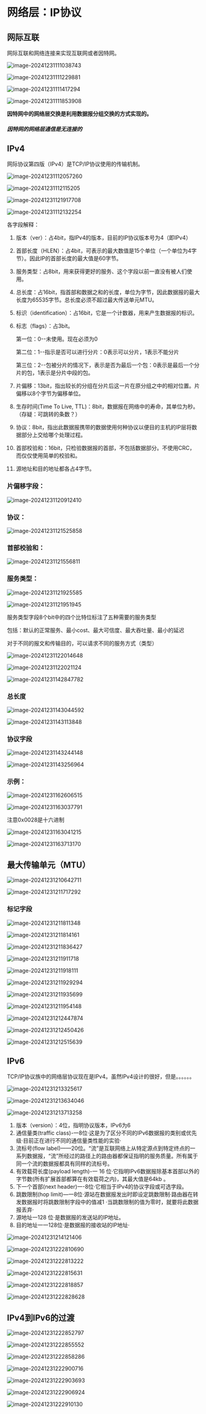 # 网络层：IP协议

## 网际互联

网际互联和网络连接来实现互联网或者因特网。

![image-20241231111038743](assets/image-20241231111038743.png)

![image-20241231111229881](assets/image-20241231111229881.png)

![image-20241231111417294](assets/image-20241231111417294.png)

 ![image-20241231111853908](assets/image-20241231111853908.png)

**因特网中的网络层交换是利用数据报分组交换的方式实现的。**

##### **因特网的网络层通信是无连接的**

## IPv4

网际协议第四版（IPv4）是TCP/IP协议使用的传输机制。

![image-20241231112057260](assets/image-20241231112057260.png)

![image-20241231112115205](assets/image-20241231112115205.png)

![image-20241231121917708](assets/image-20241231121917708.png)

![image-20241231112132254](assets/image-20241231112132254.png)

各字段解释：

1. 版本（ver）：占4bit，指IPv4的版本，目前的IP协议版本号为4（即IPv4）

2. 首部长度（HLEN）：占4bit，可表示的最大数值是15个单位（一个单位为4字节）。因此IP的首部长度的最大值是60字节。

3. 服务类型：占8bit，用来获得更好的服务、这个字段以前一直没有被人们使用。

4. 总长度：占16bit，指首部和数据之和的长度，单位为字节，因此数据报的最大长度为65535字节。总长度必须不超过最大传送单元MTU。

5. 标识（identification）：占16bit，它是一个计数器，用来产生数据报的标识。

6. 标志（flags）：占3bit。

   第一位：0--未使用。现在必须为0

   第二位：1--指示是否可以进行分片：0表示可以分片，1表示不能分片

   第三位：2--包被分片的情况下，表示是否为最后一个包：0表示是最后一个分片的包，1表示是分片中段的包。

7. 片偏移：13bit，指出较长的分组在分片后这一片在原分组之中的相对位置。片偏移以8个字节为偏移单位。

8. 生存时间(Time To Live, TTL)：8bit，数据报在网络中的寿命，其单位为秒。（存疑：可跳转的条数？）

9. 协议：8bit，指出此数据报携带的数据使用何种协议以便目的主机的IP层将数据部分上交给哪个处理过程。

10. 首部校验和：16bit，只检验数据报的首部，不包括数据部分。不使用CRC，而仅仅使用简单的校验和。

11. 源地址和目的地址都各占4字节。

### 片偏移字段：

![image-20241231120912410](assets/image-20241231120912410.png)

### 协议：

![image-20241231121525858](assets/image-20241231121525858.png)

### 首部校验和：

![image-20241231121556811](assets/image-20241231121556811.png)

### 服务类型：

![image-20241231121925585](assets/image-20241231121925585.png)

![image-20241231121951945](assets/image-20241231121951945.png)

服务类型字段8个bit中的四个比特位标注了五种需要的服务类型

包括：默认的正常服务、最小cost、最大可信度、最大吞吐量、最小的延迟

对于不同的报文和传输目的，可以请求不同的服务方式（类型）

![image-20241231122014648](assets/image-20241231122014648.png)

![image-20241231122021124](assets/image-20241231122021124.png)

![image-20241231142847782](assets/image-20241231142847782.png)

### 总长度

![image-20241231143044592](assets/image-20241231143044592.png)

![image-20241231143113848](assets/image-20241231143113848.png)

### 协议字段

![image-20241231143244148](assets/image-20241231143244148.png)

![image-20241231143256964](assets/image-20241231143256964.png)

### 	示例：

![image-20241231162606515](assets/image-20241231162606515.png)

![image-20241231163037791](assets/image-20241231163037791.png)

注意0x0028是十六进制

![image-20241231163041215](assets/image-20241231163041215.png)

![image-20241231163713170](assets/image-20241231163713170.png)

## 最大传输单元（MTU）

![image-20241231210642711](assets/image-20241231210642711.png)

![image-20241231211717292](assets/image-20241231211717292.png)

### 标记字段

![image-20241231211811348](assets/image-20241231211811348.png)

![image-20241231211814161](assets/image-20241231211814161.png)

![image-20241231211836427](assets/image-20241231211836427.png)

![image-20241231211911718](assets/image-20241231211911718.png)

![image-20241231211918111](assets/image-20241231211918111.png)

![image-20241231211929294](assets/image-20241231211929294.png)

![image-20241231211935699](assets/image-20241231211935699.png)

![image-20241231211954148](assets/image-20241231211954148.png)

![image-20241231212447874](assets/image-20241231212447874.png)

![image-20241231212450426](assets/image-20241231212450426.png)

![image-20241231212515639](assets/image-20241231212515639.png)

## IPv6

TCP/IP协议族中的网络层协议现在是IPv4。虽然IPv4设计的很好，但是。。。。。。

![image-20241231213325617](assets/image-20241231213325617.png)

![image-20241231213634046](assets/image-20241231213634046.png)

![image-20241231213713258](assets/image-20241231213713258.png)

1. 版本（version）：4位，指明协议版本，IPv6为6
2. 通信量类(traffic class)-一8位·这是为了区分不同的IPv6数据报的类别或优先级·目前正在进行不同的通信量类性能的实验·
3. 流标号(flow label)——20位。“流”是互联网络上从特定源点到特定终点的一系列数据报，“流”所经过的路径上的路由器都保证指明的服务质量。所有属于同一个流的数据报都具有同样的流标号。
4. 有效载荷长度(payload length)-一 16 位·它指明IPv6数据报除基本首部以外的字节数(所有扩展首部都算在有效载荷之内)，其最大值是64kb 。
5. 下一个首部(next header)一-8位·它相当于IPv4的协议字段或可选字段。
6. 跳数限制(hop limit)—一8位·源站在数据报发出时即设定跳数限制·路由器在转发数据报时将跳数限制字段中的值减1 ·当跳数限制的值为零时，就要将此数据报丢弃·
7. 源地址一128 位·是数据报的发送站的IP地址。
8. 目的地址一一128位·是数据报的接收站的IP地址·

![image-20241231214121406](assets/image-20241231214121406.png)

![image-20241231222810690](assets/image-20241231222810690.png)

![image-20241231222813222](assets/image-20241231222813222.png)

![image-20241231222815631](assets/image-20241231222815631.png)

![image-20241231222818857](assets/image-20241231222818857.png)

![image-20241231222828628](assets/image-20241231222828628.png)

## IPv4到IPv6的过渡

![image-20241231222852797](assets/image-20241231222852797.png)

![image-20241231222855552](assets/image-20241231222855552.png)

![image-20241231222858286](assets/image-20241231222858286.png)

![image-20241231222900716](assets/image-20241231222900716.png)

![image-20241231222903693](assets/image-20241231222903693.png)

![image-20241231222906924](assets/image-20241231222906924.png)

![image-20241231222910130](assets/image-20241231222910130.png)
